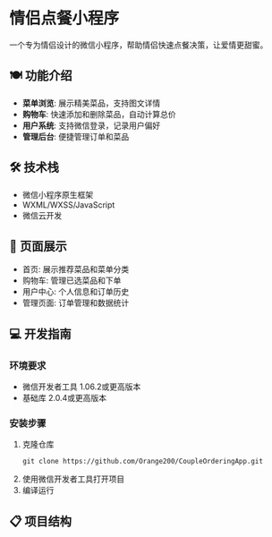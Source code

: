 # 情侣点餐小程序

一个专为情侣设计的微信小程序，帮助情侣快速点餐决策，让爱情更甜蜜。

## 🍽️ 功能介绍

- **菜单浏览**: 展示精美菜品，支持图文详情
- **购物车**: 快速添加和删除菜品，自动计算总价
- **用户系统**: 支持微信登录，记录用户偏好
- **管理后台**: 便捷管理订单和菜品

## 🛠️ 技术栈

- 微信小程序原生框架
- WXML/WXSS/JavaScript
- 微信云开发

## 📱 页面展示

- 首页: 展示推荐菜品和菜单分类
- 购物车: 管理已选菜品和下单
- 用户中心: 个人信息和订单历史
- 管理页面: 订单管理和数据统计

## 💻 开发指南

### 环境要求
- 微信开发者工具 1.06.2或更高版本
- 基础库 2.0.4或更高版本

### 安装步骤
1. 克隆仓库
   ```
   git clone https://github.com/Orange200/CoupleOrderingApp.git
   ```
2. 使用微信开发者工具打开项目
3. 编译运行

## 📋 项目结构

